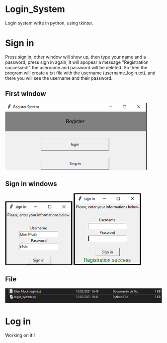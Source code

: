 # Login_System
Login system write in python, using tkinter. 

# Sign in
Press sign in, other window will show up, then type your name and a password, press sign in again, it will apopear a message "Registration successed!"
the username and password will be deleted.
So then the program will create a txt file with the username (username_login.txt), and there you will see the username and their password.

## First window
![](screenshots/register0.png)

## Sign in windows
![](screenshots/sign_in0.png)
![](screenshots/sign_in1.png)

## File
![](screenshots/register1.png)

# Log in
Working on it!!
